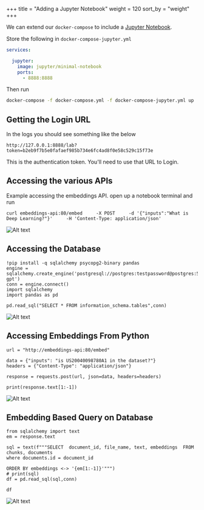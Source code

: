 +++
title = "Adding a Jupyter Notebook"
weight = 120
sort_by = "weight"
+++

We can extend our `docker-compose` to include a [Jupyter Notebook](https://jupyter.org/).

Store the following in `docker-compose-jupyter.yml`

```yml
services:

  jupyter:
    image: jupyter/minimal-notebook
    ports:
      - 8888:8888
```

Then run

```sh
docker-compose -f docker-compose.yml -f docker-compose-jupyter.yml up
```

## Getting the Login URL

In the logs you should see something like the below

```
http://127.0.0.1:8888/lab?token=b2eb9f7b5e0fafaef985b734e6fc4ad8f0e58c529c15f73e
```

This is the authentication token. You'll need to use that URL to Login.

## Accessing the various APIs

Example accessing the embeddings API.  open up a notebook terminal and run

```
curl embeddings-api:80/embed     -X POST     -d '{"inputs":"What is Deep Learning?"}'     -H 'Content-Type: application/json'
```


![Alt text](../jupyter-notebook.png "Jupyter Notebook")


## Accessing the Database ##
```
!pip install -q sqlalchemy psycopg2-binary pandas  
engine = sqlalchemy.create_engine('postgresql://postgres:testpassword@postgres:5432/bionic-gpt')
conn = engine.connect()
import sqlalchemy
import pandas as pd

pd.read_sql("SELECT * FROM information_schema.tables",conn)
```

![Alt text](../jupyter-database.png "Connect to Database")


## Accessing Embeddings From Python ##
```
url = "http://embeddings-api:80/embed"

data = {"inputs": "is US20040098780A1 in the dataset?"}
headers = {"Content-Type": "application/json"}

response = requests.post(url, json=data, headers=headers)

print(response.text[1:-1])

```

![Alt text](../jupyter-embedding.png "Embedding Calls")


## Embedding Based Query on Database ##

```
from sqlalchemy import text
em = response.text

sql = text(f"""SELECT  document_id, file_name, text, embeddings  FROM  chunks, documents 
where documents.id = document_id 

ORDER BY embeddings <-> '{em[1:-1]}'""")
# print(sql)
df = pd.read_sql(sql,conn)

df
```

![Alt text](../jupyter-embedding-query.png "Database Embedding Calls")